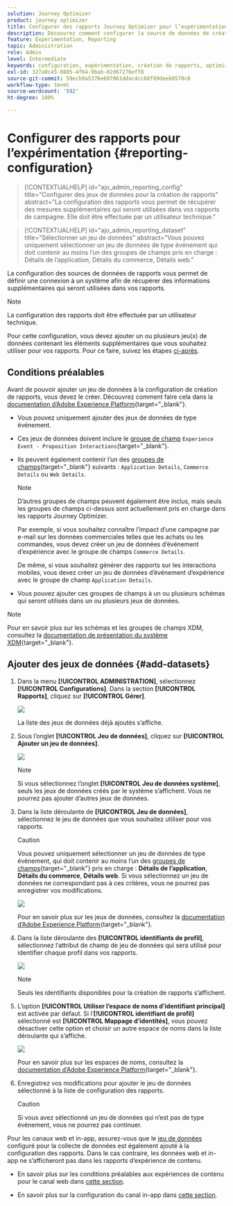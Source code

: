 ```yaml
---
solution: Journey Optimizer
product: journey optimizer
title: Configurer des rapports Journey Optimizer pour l’expérimentation
description: Découvrez comment configurer la source de données de création des rapports
feature: Experimentation, Reporting
topic: Administration
role: Admin
level: Intermediate
keywords: configuration, expérimentation, création de rapports, optimizer
exl-id: 327a0c45-0805-4f64-9bab-02d67276eff8
source-git-commit: 59ecb9a5376e697061ddac4cc68f09dee68570c0
workflow-type: tm+mt
source-wordcount: '592'
ht-degree: 100%

---
```


# Configurer des rapports pour l’expérimentation {#reporting-configuration}

>[!CONTEXTUALHELP]
>id="ajo_admin_reporting_config"
>title="Configurer des jeux de données pour la création de rapports"
>abstract="La configuration des rapports vous permet de récupérer des mesures supplémentaires qui seront utilisées dans vos rapports de campagne. Elle doit être effectuée par un utilisateur technique."

>[!CONTEXTUALHELP]
>id="ajo_admin_reporting_dataset"
>title="Sélectionner un jeu de données"
>abstract="Vous pouvez uniquement sélectionner un jeu de données de type événement qui doit contenir au moins l’un des groupes de champs pris en charge : Détails de l’application, Détails du commerce, Détails web."

La configuration des sources de données de rapports vous permet de définir une connexion à un système afin de récupérer des informations supplémentaires qui seront utilisées dans vos rapports.

<!--The reporting data source configuration allows you to retrieve additional metrics that will be used in the **[!UICONTROL Objectives]** tab of your campaign reports.-->

>[!NOTE]
>
>La configuration des rapports doit être effectuée par un utilisateur technique. <!--Rights?-->

Pour cette configuration, vous devez ajouter un ou plusieurs jeu(x) de données contenant les éléments supplémentaires que vous souhaitez utiliser pour vos rapports. Pour ce faire, suivez les étapes [ci-après](#add-datasets).

<!--
➡️ [Discover this feature in video](#video)
-->

## Conditions préalables


Avant de pouvoir ajouter un jeu de données à la configuration de création de rapports, vous devez le créer. Découvrez comment faire cela dans la [documentation d’Adobe Experience Platform](https://experienceleague.adobe.com/docs/experience-platform/catalog/datasets/user-guide.html?lang=fr#create){target="_blank"}.

* Vous pouvez uniquement ajouter des jeux de données de type événement.

* Ces jeux de données doivent inclure le [groupe de champ](https://experienceleague.adobe.com/docs/experience-platform/xdm/tutorials/create-schema-ui.html?lang=fr#field-group) `Experience Event - Proposition Interactions`{target="_blank"}.

* Ils peuvent également contenir l’un des [groupes de champs](https://experienceleague.adobe.com/docs/experience-platform/xdm/tutorials/create-schema-ui.html?lang=fr#field-group){target="_blank"} suivants : `Application Details`, `Commerce Details` ou `Web Details`.

  >[!NOTE]
  >
  >D’autres groupes de champs peuvent également être inclus, mais seuls les groupes de champs ci-dessus sont actuellement pris en charge dans les rapports Journey Optimizer.

  Par exemple, si vous souhaitez connaître l’impact d’une campagne par e-mail sur les données commerciales telles que les achats ou les commandes, vous devez créer un jeu de données d’événement d’expérience avec le groupe de champs `Commerce Details`.

  De même, si vous souhaitez générer des rapports sur les interactions mobiles, vous devez créer un jeu de données d’événement d’expérience avec le groupe de champ `Application Details`.

  <!--The metrics corresponding to each field group are listed [here](#objective-list).-->

* Vous pouvez ajouter ces groupes de champs à un ou plusieurs schémas qui seront utilisés dans un ou plusieurs jeux de données.

>[!NOTE]
>
>Pour en savoir plus sur les schémas et les groupes de champs XDM, consultez la [documentation de présentation du système XDM](https://experienceleague.adobe.com/docs/experience-platform/xdm/home.html?lang=fr){target="_blank"}.

<!--
## Objectives corresponding to each field group {#objective-list}

The table below shows which metrics will be added to the **[!UICONTROL Objectives]** tab of your campaign reports for each field group.

| Field group | Objectives |
|--- |--- |
| Commerce Details | Price Total<br>Payment Amount<br>(Unique) Checkouts<br>(Unique) Product List Adds<br>(Unique) Product List Opens<br>(Unique) Product List Removal<br>(Unique) Product List Views<br>(Unique) Product Views<br>(Unique) Purchases<br>(Unique) Save For Laters<br>Product Price Total<br>Product Quantity |
| Application Details | (Unique) App Launches<br>First App Launches<br>(Unique) App Installs<br>(Unique) App Upgrades |
| Web Details | (Unique) Page Views |
-->

## Ajouter des jeux de données {#add-datasets}

1. Dans la menu **[!UICONTROL ADMINISTRATION]**, sélectionnez **[!UICONTROL Configurations]**. Dans la section **[!UICONTROL Rapports]**, cliquez sur **[!UICONTROL Gérer]**.

   ![](assets/reporting-config-menu.png)

   La liste des jeux de données déjà ajoutés s’affiche.

1. Sous l’onglet **[!UICONTROL Jeu de données]**, cliquez sur **[!UICONTROL Ajouter un jeu de données]**.

   ![](assets/reporting-config-add.png)

   >[!NOTE]
   >
   >Si vous sélectionnez l’onglet **[!UICONTROL Jeu de données système]**, seuls les jeux de données créés par le système s’affichent. Vous ne pourrez pas ajouter d’autres jeux de données.

1. Dans la liste déroulante de **[!UICONTROL Jeu de données]**, sélectionnez le jeu de données que vous souhaitez utiliser pour vos rapports.

   >[!CAUTION]
   >
   >Vous pouvez uniquement sélectionner un jeu de données de type événement, qui doit contenir au moins l’un des [groupes de champs](https://experienceleague.adobe.com/docs/experience-platform/xdm/tutorials/create-schema-ui.html?lang=fr#field-group){target="_blank"} pris en charge : **Détails de l’application**, **Détails du commerce**, **Détails web**. Si vous sélectionnez un jeu de données ne correspondant pas à ces critères, vous ne pourrez pas enregistrer vos modifications.

   ![](assets/reporting-config-datasets.png)

   Pour en savoir plus sur les jeux de données, consultez la [documentation d’Adobe Experience Platform](https://experienceleague.adobe.com/docs/experience-platform/catalog/datasets/overview.html?lang=fr){target="_blank"}.

1. Dans la liste déroulante des **[!UICONTROL identifiants de profil]**, sélectionnez l’attribut de champ de jeu de données qui sera utilisé pour identifier chaque profil dans vos rapports.

   ![](assets/reporting-config-profile-id.png)

   >[!NOTE]
   >
   >Seuls les identifiants disponibles pour la création de rapports s’affichent.

1. L’option **[!UICONTROL Utiliser l’espace de noms d’identifiant principal]** est activée par défaut. Si l’**[!UICONTROL identifiant de profil]** sélectionné est **[!UICONTROL Mappage d’identités]**, vous pouvez désactiver cette option et choisir un autre espace de noms dans la liste déroulante qui s’affiche.

   ![](assets/reporting-config-namespace.png)

   Pour en savoir plus sur les espaces de noms, consultez la [documentation d’Adobe Experience Platform](https://experienceleague.adobe.com/docs/experience-platform/identity/namespaces.html?lang=fr){target="_blank"}.

1. Enregistrez vos modifications pour ajouter le jeu de données sélectionné à la liste de configuration des rapports.

   >[!CAUTION]
   >
   >Si vous avez sélectionné un jeu de données qui n’est pas de type événement, vous ne pourrez pas continuer.

Pour les canaux web et in-app, assurez-vous que le [jeu de données](../data/get-started-datasets.md) configuré pour la collecte de données est également ajouté à la configuration des rapports. Dans le cas contraire, les données web et in-app ne s’afficheront pas dans les rapports d’expérience de contenu.

* En savoir plus sur les conditions préalables aux expériences de contenu pour le canal web dans [cette section](../web/web-prerequisites.md#experiment-prerequisites).

* En savoir plus sur la configuration du canal in-app dans [cette section](../in-app/inapp-configuration.md).

<!--
When building your campaign reports, you can now see the metrics corresponding to the field groups used in the datasets you added. Go to the **[!UICONTROL Objectives]** tab and select the metrics of your choice to better fine-tune your reports. [Learn more](content-experiment.md#objectives-global)

![](assets/reporting-config-objectives.png)

>[!NOTE]
>
>If you add several datasets, all data from all datasets will be available for reporting.


## How-to video {#video}

Understand how to configure Experience Platform reporting data sources.

>[!VIDEO]()
-->
